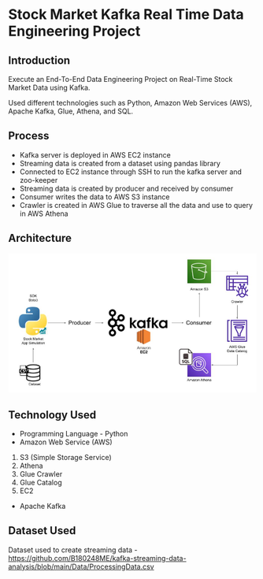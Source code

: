 # Stock Market Kafka Real Time Data Engineering Project

## Introduction 
Execute an End-To-End Data Engineering Project on Real-Time Stock Market Data using Kafka.

Used different technologies such as Python, Amazon Web Services (AWS), Apache Kafka, Glue, Athena, and SQL.

## Process
- Kafka server is deployed in AWS EC2 instance 
- Streaming data is created from a dataset using pandas library
- Connected to EC2 instance through SSH to run the kafka server and zoo-keeper
- Streaming data is created by producer and received by consumer
- Consumer writes the data to AWS S3 instance
- Crawler is created in AWS Glue to traverse all the data and use to query in AWS Athena

## Architecture 
<img src="Architecture.jpg">

## Technology Used
- Programming Language - Python
- Amazon Web Service (AWS)
1. S3 (Simple Storage Service)
2. Athena
3. Glue Crawler
4. Glue Catalog
5. EC2
- Apache Kafka

## Dataset Used
Dataset used to create streaming data - https://github.com/B180248ME/kafka-streaming-data-analysis/blob/main/Data/ProcessingData.csv


